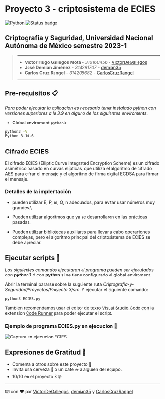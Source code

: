 # Proyecto 3 - criptosistema de ECIES

[![Python](https://img.shields.io/badge/Python-3.9+-yellow?style=for-the-badge&logo=python&logoColor=white&labelColor=101010)](https://python.org) ![Status badge](https://img.shields.io/badge/status-%20terminado-green?style=for-the-badge)

## Criptografía y Seguridad, Universidad Nacional Autónoma de México semestre 2023-1

> ---
>
> * **Victor Hugo Gallegos Mota** - *316160456* - [VictorDeGallegos](https://github.com/VictorDeGallegos)
> * **José Demian Jiménez** - *314291707* - [demian35](https://github.com/demian35)
> * **Carlos Cruz Rangel** - *314208682* - [CarlosCruzRangel](https://github.com/CarlosCruzRangel)
>
>
>
> ---

## Pre-requisitos 📋

*Para poder ejecutar la aplicacion es necesario tener instalado python  con versiones superiores a la 3.9 en alguno de los siguientes enviroments.*

* Global enviroment `python3`

```bash
python3 -V
Python 3.10.6
```

## Cifrado ECIES

El cifrado ECIES (Elliptic Curve Integrated Encryption Scheme) es un cifrado asimétrico basado en curvas elípticas, que utiliza el algoritmo de cifrado AES para cifrar el mensaje y el algoritmo de firma digital ECDSA para firmar el mensaje.

### Detalles de la implentación

* pueden utilizar E, P, m, Q, n adecuados, para evitar usar números muy grandes.\

* Pueden utilizar algoritmos que ya se desarrollaron en las prácticas pasadas.

* Pueden utilizar bibliotecas auxiliares para llevar a cabo operaciones complejas, pero el algoritmo principal del criptosistema de ECIES se debe apreciar.

## Ejecutar scripts 🚀

*Los siguientes comandos ejecutaran el programa pueden ser ejecutados con **python3*** ó con **python** si se tiene configurado el global enviroment.

Abrir la terminal pararse sobre la suguiente ruta *Criptografia-y-Seguridad/Proyectos/Proyecto 3/src*.
Y ejecutar el siguiente comando:

```bash
python3 ECIES.py
```

Tambien recomendamos usar el editor de texto [Visual Studio Code](https://code.visualstudio.com/) con la extension [Code Runner](https://marketplace.visualstudio.com/items?itemName=formulahendry.code-runner) para poder ejecutar el script.

### Ejemplo de programa ECIES.py en ejecucion 🐍

![Captura en ejecucion ECIES](https://user-images.githubusercontent.com/41756950/206538110-12ffa5d9-4e1b-4f46-b3d4-7d2d47ffe31a.png)

## Expresiones de Gratitud 🎁

* Comenta a otros sobre este proyecto 📢
* Invita una cerveza 🍺 o un café ☕ a alguien del equipo.
* 10/10 en el proyecto 3 🤓

---
⌨️ con ❤️ por  [VictorDeGallegos](https://github.com/VictorDeGallegos), [demian35](https://github.com/demian35) y [CarlosCruzRangel](https://github.com/CarlosCruzRangel)
